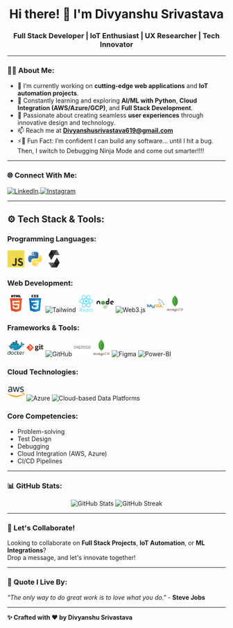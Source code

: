 <h1 align="center">Hi there! 👋 I'm Divyanshu Srivastava</h1>
<h3 align="center">Full Stack Developer | IoT Enthusiast | UX Researcher | Tech Innovator</h3>

---

### 👨‍💻 About Me:
- 🔭 I’m currently working on **cutting-edge web applications** and **IoT automation projects**.
- 🌱 Constantly learning and exploring **AI/ML with Python**, **Cloud Integration (AWS/Azure/GCP)**, and **Full Stack Development**.
- 🎨 Passionate about creating seamless **user experiences** through innovative design and technology.
- 📫 Reach me at **[Divyanshusrivastava619@gmail.com](mailto:Divyanshusrivastava619@gmail.com)**
- ⚡🚀 Fun Fact:  I’m confident I can build any software... until I hit a bug. Then, I switch to Debugging Ninja Mode and come out smarter!!!! 


---

### 🌐 Connect With Me:
<p align="left">
  <a href="https://linkedin.com/in/divyanshu-srivastava-558403215" target="_blank">
    <img align="center" src="https://raw.githubusercontent.com/rahuldkjain/github-profile-readme-generator/master/src/images/icons/Social/linked-in-alt.svg" alt="LinkedIn" height="30" width="40" />
  </a>
  <a href="https://instagram.com/_._divyanshu___" target="blank">
    <img align="center" src="https://raw.githubusercontent.com/rahuldkjain/github-profile-readme-generator/master/src/images/icons/Social/instagram.svg" alt="Instagram" height="30" width="40" />
  </a>
</p>

---

## ⚙️ Tech Stack & Tools:

### Programming Languages:
<p>
  <img src="https://raw.githubusercontent.com/devicons/devicon/master/icons/javascript/javascript-original.svg" alt="JavaScript" width="40" height="40"/>
  <img src="https://raw.githubusercontent.com/devicons/devicon/master/icons/python/python-original.svg" alt="Python" width="40" height="40"/>
  <img src="https://raw.githubusercontent.com/devicons/devicon/master/icons/solidity/solidity-original.svg" alt="Solidity" width="40" height="40"/>
</p>

### Web Development:
<p>
  <img src="https://raw.githubusercontent.com/devicons/devicon/master/icons/html5/html5-original-wordmark.svg" alt="HTML5" width="40" height="40"/>
  <img src="https://raw.githubusercontent.com/devicons/devicon/master/icons/css3/css3-original-wordmark.svg" alt="CSS3" width="40" height="40"/>
  <img src="https://www.vectorlogo.zone/logos/tailwindcss/tailwindcss-icon.svg" alt="Tailwind" width="40" height="40"/>
  <img src="https://raw.githubusercontent.com/devicons/devicon/master/icons/react/react-original-wordmark.svg" alt="React" width="40" height="40"/>
  <img src="https://raw.githubusercontent.com/devicons/devicon/master/icons/nodejs/nodejs-original-wordmark.svg" alt="Node.js" width="40" height="40"/>
  <img src="https://upload.wikimedia.org/wikipedia/commons/9/98/Solidity_logo.svg" alt="Web3.js" width="40" height="40"/>
  <img src="https://raw.githubusercontent.com/devicons/devicon/master/icons/mysql/mysql-original-wordmark.svg" alt="SQL" width="40" height="40"/>
  <img src="https://raw.githubusercontent.com/devicons/devicon/master/icons/mongodb/mongodb-original-wordmark.svg" alt="NoSQL" width="40" height="40"/>
</p>

### Frameworks & Tools:
<p>
  <img src="https://raw.githubusercontent.com/devicons/devicon/master/icons/docker/docker-original-wordmark.svg" alt="Docker" width="40" height="40"/>
  <img src="https://raw.githubusercontent.com/devicons/devicon/master/icons/git/git-original-wordmark.svg" alt="GIT" width="40" height="40"/>
  <img src="https://www.vectorlogo.zone/logos/github/github-icon.svg" alt="GitHub" width="40" height="40"/>
  <img src="https://raw.githubusercontent.com/devicons/devicon/master/icons/express/express-original-wordmark.svg" alt="Express.js" width="40" height="40"/>
  <img src="https://raw.githubusercontent.com/devicons/devicon/master/icons/mongodb/mongodb-original-wordmark.svg" alt="MongoDB" width="40" height="40"/>
  <img src="https://www.vectorlogo.zone/logos/figma/figma-icon.svg" alt="Figma" width="40" height="40"/>
  <img src="https://upload.wikimedia.org/wikipedia/commons/c/cf/New_Power_BI_Logo.svg" alt="Power-BI" width="40" height="40"/>
</p>

### Cloud Technologies:
<p>
  <img src="https://raw.githubusercontent.com/devicons/devicon/master/icons/amazonwebservices/amazonwebservices-original-wordmark.svg" alt="AWS" width="40" height="40"/>
  <img src="https://www.vectorlogo.zone/logos/microsoft_azure/microsoft_azure-icon.svg" alt="Azure" width="40" height="40"/>
  <img src="https://www.vectorlogo.zone/logos/google_cloud/google_cloud-icon.svg" alt="Cloud-based Data Platforms" width="40" height="40"/>
</p>

### Core Competencies:
- Problem-solving  
- Test Design  
- Debugging  
- Cloud Integration (AWS, Azure)  
- CI/CD Pipelines  



---

### 📊 GitHub Stats:
<p align="center">
  <img src="https://github-readme-stats.vercel.app/api?username=divyanshu1712&show_icons=true&theme=radical" alt="GitHub Stats" />
  <img src="https://github-readme-streak-stats.herokuapp.com/?user=divyanshu1712&theme=radical" alt="GitHub Streak" />
</p>

---

### 🚀 Let's Collaborate!
Looking to collaborate on **Full Stack Projects**, **IoT Automation**, or **ML Integrations**?  
Drop a message, and let's innovate together! 

---

### 💬 Quote I Live By:
_"The only way to do great work is to love what you do."_ - **Steve Jobs** 

---

**✨ Crafted with ❤️ by Divyanshu Srivastava**
